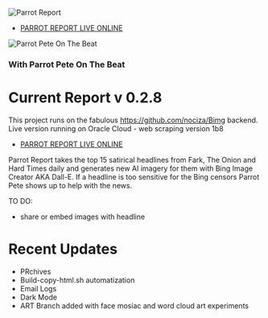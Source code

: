 ![Parrot Report](https://c1t1zen.com/PR/PARROT_REPORT2_D.png)

* [PARROT REPORT LIVE ONLINE](https://c1t1zen.com/PR/)

![Parrot Pete On The Beat](https://c1t1zen.com/PR/PARROT_NEWS.jpg)

### With Parrot Pete On The Beat

# **Current Report v 0.2.8**

This project runs on the fabulous https://github.com/nociza/Bimg backend. 
Live version running on Oracle Cloud - web scraping version 1b8

* [PARROT REPORT LIVE ONLINE](https://c1t1zen.com/PR/)

Parrot Report takes the top 15 satirical headlines from Fark, The Onion and Hard Times daily and generates new AI imagery for them with Bing Image Creator AKA Dall-E.
If a headline is too sensitive for the Bing censors Parrot Pete shows up to help with the news.

TO DO:

* share or embed images with headline

# **Recent Updates**

* PRchives
* Build-copy-html.sh automatization
* Email Logs
* Dark Mode
* ART Branch added with face mosiac and word cloud art experiments